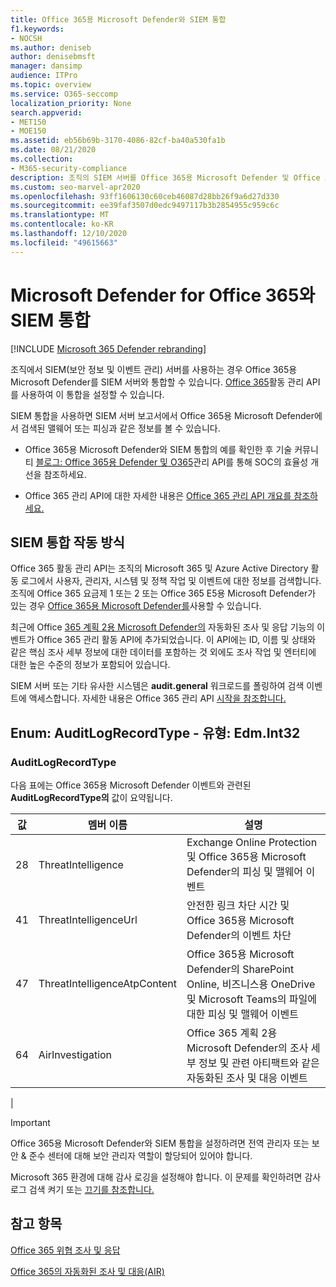 ```yaml
---
title: Office 365용 Microsoft Defender와 SIEM 통합
f1.keywords:
- NOCSH
ms.author: deniseb
author: denisebmsft
manager: dansimp
audience: ITPro
ms.topic: overview
ms.service: O365-seccomp
localization_priority: None
search.appverid:
- MET150
- MOE150
ms.assetid: eb56b69b-3170-4086-82cf-ba40a530fa1b
ms.date: 08/21/2020
ms.collection:
- M365-security-compliance
description: 조직의 SIEM 서버를 Office 365용 Microsoft Defender 및 Office 365 활동 관리 API의 관련 위협 이벤트와 통합합니다.
ms.custom: seo-marvel-apr2020
ms.openlocfilehash: 93ff1606130c60ceb46087d28bb26f9a6d27d330
ms.sourcegitcommit: ee39faf3507d0edc9497117b3b2854955c959c6c
ms.translationtype: MT
ms.contentlocale: ko-KR
ms.lasthandoff: 12/10/2020
ms.locfileid: "49615663"
---
```

# <a name="siem-integration-with-microsoft-defender-for-office-365"></a>Microsoft Defender for Office 365와 SIEM 통합

[!INCLUDE [Microsoft 365 Defender rebranding](../includes/microsoft-defender-for-office.md)]


조직에서 SIEM(보안 정보 및 이벤트 관리) 서버를 사용하는 경우 Office 365용 Microsoft Defender를 SIEM 서버와 통합할 수 있습니다. [Office 365](https://docs.microsoft.com/office/office-365-management-api/office-365-management-activity-api-reference)활동 관리 API를 사용하여 이 통합을 설정할 수 있습니다.

SIEM 통합을 사용하면 SIEM 서버 보고서에서 Office 365용 Microsoft Defender에서 검색된 맬웨어 또는 피싱과 같은 정보를 볼 수 있습니다.

- Office 365용 Microsoft Defender와 SIEM 통합의 예를 확인한 후 기술 커뮤니티 [블로그: Office 365용 Defender 및 O365](https://techcommunity.microsoft.com/t5/microsoft-security-and/improve-the-effectiveness-of-your-soc-with-office-365-atp-and/ba-p/1525185)관리 API를 통해 SOC의 효율성 개선을 참조하세요.

- Office 365 관리 API에 대한 자세한 내용은 [Office 365 관리 API 개요를 참조하세요.](https://docs.microsoft.com/office/office-365-management-api/office-365-management-apis-overview)

## <a name="how-siem-integration-works"></a>SIEM 통합 작동 방식

Office 365 활동 관리 API는 조직의 Microsoft 365 및 Azure Active Directory 활동 로그에서 사용자, 관리자, 시스템 및 정책 작업 및 이벤트에 대한 정보를 검색합니다. 조직에 Office 365 요금제 1 또는 2 또는 Office 365 E5용 Microsoft Defender가 있는 경우 [Office 365용 Microsoft Defender를](https://docs.microsoft.com/office/office-365-management-api/office-365-management-activity-api-schema#office-365-advanced-threat-protection-and-threat-investigation-and-response-schema)사용할 수 있습니다.

최근에 Office [365 계획 2용 Microsoft Defender의](office-365-atp.md#microsoft-defender-for-office-365-plan-1-and-plan-2) 자동화된 조사 및 응답 기능의 이벤트가 Office 365 관리 활동 API에 추가되었습니다. 이 API에는 ID, 이름 및 상태와 같은 핵심 조사 세부 정보에 대한 데이터를 포함하는 것 외에도 조사 작업 및 엔터티에 대한 높은 수준의 정보가 포함되어 있습니다.

SIEM 서버 또는 기타 유사한 시스템은 **audit.general** 워크로드를 폴링하여 검색 이벤트에 액세스합니다. 자세한 내용은 Office 365 관리 API [시작을 참조합니다.](https://docs.microsoft.com/office/office-365-management-api/get-started-with-office-365-management-apis)

## <a name="enum-auditlogrecordtype---type-edmint32"></a>Enum: AuditLogRecordType - 유형: Edm.Int32

### <a name="auditlogrecordtype"></a>AuditLogRecordType

다음 표에는 Office 365용 Microsoft Defender 이벤트와 관련된 **AuditLogRecordType의** 값이 요약됩니다.

|값|멤버 이름|설명|
|---|---|---|
|28|ThreatIntelligence|Exchange Online Protection 및 Office 365용 Microsoft Defender의 피싱 및 맬웨어 이벤트|
|41|ThreatIntelligenceUrl|안전한 링크 차단 시간 및 Office 365용 Microsoft Defender의 이벤트 차단|
|47|ThreatIntelligenceAtpContent|Office 365용 Microsoft Defender의 SharePoint Online, 비즈니스용 OneDrive 및 Microsoft Teams의 파일에 대한 피싱 및 맬웨어 이벤트|
|64|AirInvestigation|Office 365 계획 2용 Microsoft Defender의 조사 세부 정보 및 관련 아티팩트와 같은 자동화된 조사 및 대응 이벤트|
|

> [!IMPORTANT]
> Office 365용 Microsoft Defender와 SIEM 통합을 설정하려면 전역 관리자 또는 보안 & 준수 센터에 대해 보안 관리자 역할이 할당되어 있어야 합니다.
>
> Microsoft 365 환경에 대해 감사 로깅을 설정해야 합니다. 이 문제를 확인하려면 감사 로그 검색 켜기 또는 [끄기를 참조합니다.](../../compliance/turn-audit-log-search-on-or-off.md)

## <a name="see-also"></a>참고 항목

[Office 365 위협 조사 및 응답](office-365-ti.md)

[Office 365의 자동화된 조사 및 대응(AIR)](automated-investigation-response-office.md)

